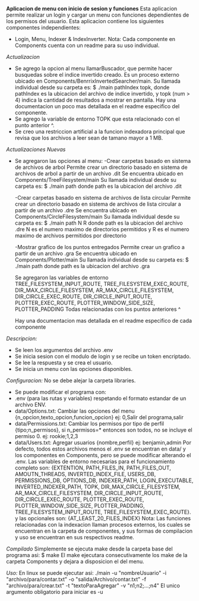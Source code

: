 **Aplicacion de menu con inicio de sesion y funciones**
Esta aplicacion permite realizar un login y cargar un menu con
funciones dependientes de los permisos del usuario.
Esta aplicacion contiene los siguientes componentes independientes:
- Login, Menu, Indexer & IndexInverter.
Nota: Cada componente en Components cuenta con un readme para su uso individual.

*Actualizacion*
- Se agrego la opcion al menu llamarBuscador, que permite hacer busquedas sobre el indice
invertido creado. Es un proceso externo ubicado en Components/BenrrixInvertedSearcher/main.
Su llamada individual desde su carpeta es: $ ./main pathIndex topk, donde pathIndex es la ubicacion
del archivo de indice invertido, y topk (num > 4) indica la cantidad de resultados a mostrar en pantalla.
Hay una documentacion un poco mas detallada en el readme especifico del componente.
- Se agrego la variable de entorno TOPK que esta relacionado con el punto anterior ^.
- Se creo una restriccion artificial a la funcion indexadora principal que revisa que los
archivos a leer sean de tamano mayor a 1 MB.

*Actualizaciones Nuevas*
- Se agregaron las opciones al menu:
    -Crear carpetas basado en sistema de archivos de arbol
        Permite crear un directorio basado en sistema de archivos de arbol a partir de un archivo .dit
        Se encuentra ubicado en Components/TreeFilesystem/main
        Su llamada individual desde su carpeta es: $ ./main path donde path es la ubicacion del archivo .dit

    -Crear carpetas basado en sistema de archivos de lista circular
        Permite crear un directorio basado en sistema de archivos de lista circular a  partir de un archivo .dre
        Se encuentra ubicado en Components/CircleFilesystem/main
        Su llamada individual desde su carpeta es: $ ./main path  N R donde path es la ubicacion del archivo .dre
        N es el numero maximo de directorios permitidos y 
        R es el numero maximo de archivos permitidos por directorio

    -Mostrar grafico de los puntos entregados
        Permite crear un grafico a partir de un archivo .gra
        Se encuentra ubicado en Components/Plotter/main
        Su llamada individual desde su carpeta es: $ ./main path donde path es la ubicacion del archivo .gra
    
    Se agregaron las variables de entorno 
        TREE_FILESYSTEM_INPUT_ROUTE, TREE_FILESYSTEM_EXEC_ROUTE,
        DIR_MAX_CIRCLE_FILESYSTEM, AR_MAX_CIRCLE_FILESYSTEM, DIR_CIRCLE_EXEC_ROUTE, DIR_CIRCLE_INPUT_ROUTE,
        PLOTTER_EXEC_ROUTE, PLOTTER_WINDOW_SIDE_SIZE, PLOTTER_PADDING
    Todas relacionadas con los puntos anteriores ^

    Hay una documentacion mas detallada en el readme especifico de cada componente

*Descripcion:*
- Se leen los argumentos del archivo .env
- Se inicia sesion con el modulo de login y se recibe un token encriptado.
- Se lee la respuesta y se crea el usuario.
- Se inicia un menu con las opciones disponibles.

*Configuracion:*
No se debe alejar la carpeta libraries.
- Se puede modificar el programa con:
- .env (para las rutas y variables) respetando el formato estandar de un archivo ENV.
- data/Options.txt: Cambiar las opciones del menu {n_opcion,texto_opcion,funcion_opcion}
    ej: 0,Salir del programa,salir
- data/Permissions.txt: Cambiar los permisos por tipo de perfil {tipo;n_permisos}, si n_permisos=* entonces son todos, no se incluye el permiso 0.
    ej: rookie;1,2,3
- data/Users.txt: Agregar usuarios {nombre,perfil}
    ej: benjamin,admin
Por defecto, todos estos archivos menos el .env se encuentran en data/ y los componentes en Components, pero se puede modificar alterando el .env.
Las variables de entorno necesarias para el funcionamiento completo son:
{EXTENTION, PATH_FILES_IN, PATH_FILES_OUT, AMOUTN_THREADS, INVERTED_INDEX_FILE, USERS_DB, PERMISSIONS_DB, OPTIONS_DB,
INDEXER_PATH, LOGIN_EXECUTABLE, INVERTED_INDEXER_PATH, TOPK, DIR_MAX_CIRCLE_FILESYSTEM, AR_MAX_CIRCLE_FILESYSTEM, DIR_CIRCLE_INPUT_ROUTE, DIR_CIRCLE_EXEC_ROUTE, PLOTTER_EXEC_ROUTE, PLOTTER_WINDOW_SIDE_SIZE, PLOTTER_PADDING, TREE_FILESYSTEM_INPUT_ROUTE, TREE_FILESYSTEM_EXEC_ROUTE}.
y las opcionales son:
{AT_LEAST_20_FILES_INDEX}
Nota: Las funciones relacionadas con la indexacion llaman procesos externos, los cuales se encuentran en la 
carpeta de componentes, y sus formas de compilacion y uso se encuentran en sus respectivos readme.

*Compilado*
Simplemente se ejecuta make desde la carpeta base del programa asi: $ make
El make ejecutara consecutivamente los make de la carpeta Components y dejara a disposicion el del menu.

*Uso:*
En linux se puede ejecutar asi:
    ./main -u "nombreUsuario" -i "archivo/para/contar.txt" -o "salida/Archivo/contar.txt" -f "archivo/para/crear.txt" -t "textoParaAgregar" -v "n1;n2;...;n4"
El unico argumento obligatorio para iniciar es -u
